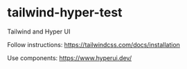 # tailwind-hyper-test
Tailwind and Hyper UI

Follow instructions: https://tailwindcss.com/docs/installation

Use components: https://www.hyperui.dev/
